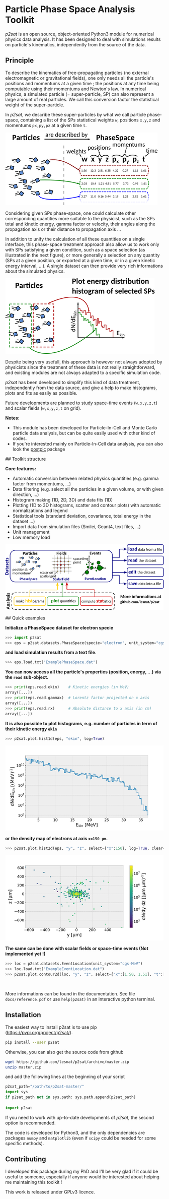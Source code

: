 # Particle Phase Space Analysis Toolkit

*p2sat* is an open source, object-oriented Python3 module for numerical physics data analysis. It has been designed to deal with simulations results on particle's kinematics, independently from the source of the data.



## Principle

To describe the kinematics of free-propagating particles (no external electromagnetic or gravitational fields), one only needs all the particle's positions and momentums at a given time ; the positions at any time being computable using their momentums and Newton's law. In numerical physics, a simulated particle (= super-particle, SP) can also represent a large amount of real particles. We call this conversion factor the statistical weight of the super-particle.

In *p2sat*, we describe these super-particles by what we call particle phase-space, containing a list of the SPs statistical weights `w`, positions `x,y,z` and momentums `px,py,pz` at a given time `t`.

![](phase-space_principle.png)

Considering given SPs phase-space, one could calculate other corresponding quantities more suitable to the physicist, such as the SPs total and kinetic energy, gamma factor or velocity, their angles along the propagation axis or their distance to propagation axis … 

In addition to unify the calculation of all these quantities on a single interface, this phase-space treatment approach also allow us to work only with SPs satisfying a given condition, such as a space selection (as illustrated in the next figure), or more generally a selection on any quantity (SPs at a given position, or exported at a given time, or in a given kinetic energy interval, …). A single dataset can then provide very rich informations about the simulated physics.

![](filtering.png)

Despite being very usefull, this approach is however not always adopted by physicists since the treatment of these data is not really straightforward, and existing modules are not always adapted to a specific simulation code.

*p2sat* has been developed to simplify this kind of data treatment, independently from the data source, and give a help to make histograms, plots and fits as easily as possible.

Future developments are planned to study space-time events (`w,x,y,z,t`) and scalar fields (`w,x,y,z,t` on grid).

**Notes:**

- This module has been developed for Particle-In-Cell and Monte Carlo particle data analysis, but can be quite easily used with other kind of codes.
- If you're interested mainly on Particle-In-Cell data analysis, you can also look the [postpic](https://github.com/skuschel/postpic) package



## Toolkit structure

**Core features:**

- Automatic conversion between related physics quantities (e.g. gamma factor from momentums, ...)
- Data filtering (e.g. select all the particles in a given volume, or with given direction, …)
- Histogram making (1D, 2D, 3D) and data fits (1D)
- Plotting (1D to 3D histograms, scatter and contour plots) with automatic normalizations and legend
- Statistical tools (standard deviation, covariance, total energy in the dataset ...)
- Import data from simulation files (Smilei, Geant4, text files, ...)
- Unit management
- Low memory load

![](p2sat.png)



## Quick examples

**Initialize a PhaseSpace dataset for electron specie**

```python
>>> import p2sat
>>> eps = p2sat.datasets.PhaseSpace(specie="electron", unit_system="cgs-MeV")
```

**and load simulation results from a text file**.

```python
>>> eps.load.txt("ExamplePhaseSpace.dat")
```

**You can now access all the particle's properties (position, energy, ...) via the `read` sub-object.**

```python
>>> print(eps.read.ekin) 	# Kinetic energies (in MeV)
array([...])
>>> print(eps.read.gammax) 	# Lorentz factor projected on x axis
array([...])
>>> print(eps.read.rx) 		# Absolute distance to x axis (in cm)
array([...])
```

**It is also possible to plot histograms, e.g. number of particles in term of their kinetic energy `ekin`**

```python
>>> p2sat.plot.hist1d(eps, "ekin", log=True)
```

![](plot_hist1d_ekin.png)

**or the density map of electrons at axis `x=150 µm`.**

```python
>>> p2sat.plot.hist2d(eps, "y", "z", select={"x":150}, log=True, clear=True)
```

![](plot_hist2d_y_z.png)

**The same can be done with scalar fields or space-time events (Not implemented yet !)**

```python
>>> loc = p2sat.datasets.EventLocation(unit_system="cgs-MeV")
>>> loc.load.txt("ExampleEventLocation.dat")
>>> p2sat.plot.contour2d(loc, "y", "z", select={"x":[1.50, 1.51], "t":[0,60]})
```

![]()

More informations can be found in the documentation. See file `docs/reference.pdf` or use `help(p2sat)` in an interactive python terminal.



## Installation

The easiest way to install p2sat is to use pip (https://pypi.org/project/p2sat/).

```bash
pip install --user p2sat
```

Otherwise, you can also get the source code from github

```bash
wget https://github.com/lesnat/p2sat/archive/master.zip
unzip master.zip
```

and add the following lines at the beginning of your script

```python
p2sat_path="/path/to/p2sat-master/"
import sys
if p2sat_path not in sys.path: sys.path.append(p2sat_path)

import p2sat
```

If you need to work with up-to-date developments of *p2sat*, the second option is recommended.

The code is developed for Python3, and the only dependencies are packages `numpy` and `matplotlib` (even if `scipy` could be needed for some specific methods).



## Contributing

I developed this package during my PhD and I'll be very glad if it could be useful to someone, especially if anyone would be interested about helping me maintaining this toolkit ! <!--If interested you can contact me at ... Load methods.-->

This work is released under GPLv3 licence.
